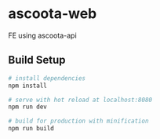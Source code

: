 # ascoota-web
FE using ascoota-api

## Build Setup

``` bash
# install dependencies
npm install

# serve with hot reload at localhost:8080
npm run dev

# build for production with minification
npm run build
```